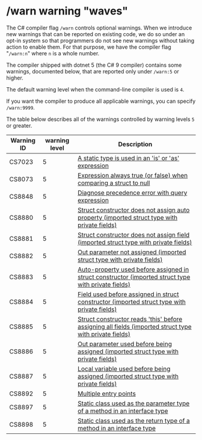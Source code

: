 ﻿# /warn warning "waves"

The C# compiler flag `/warn` controls optional warnings.
When we introduce new warnings that can be reported on existing code,
we do so under an opt-in system so that programmers do not see new warnings
without taking action to enable them.
For that purpose, we have the compiler flag "`/warn:n`"
where `n` is a whole number.

The compiler shipped with dotnet 5 (the C# 9 compiler) contains some warnings, documented below, that
are reported only under `/warn:5` or higher.

The default warning level when the command-line compiler is used is `4`.

If you want the compiler to produce all applicable warnings, you can specify
`/warn:9999`.

The table below describes all of the warnings controlled by warning levels `5` or greater.

| Warning ID | warning level | Description |
|------------|---------|-------------|
| CS7023 | 5 | [A static type is used in an 'is' or 'as' expression](https://github.com/dotnet/roslyn/issues/30198) |
| CS8073 | 5 | [Expression always true (or false) when comparing a struct to null](https://github.com/dotnet/roslyn/issues/45744) |
| CS8848 | 5 | [Diagnose precedence error with query expression](https://github.com/dotnet/roslyn/issues/30231) |
| CS8880 | 5 | [Struct constructor does not assign auto property (imported struct type with private fields)](https://github.com/dotnet/roslyn/issues/30194) |
| CS8881 | 5 | [Struct constructor does not assign field (imported struct type with private fields)](https://github.com/dotnet/roslyn/issues/30194) |
| CS8882 | 5 | [Out parameter not assigned (imported struct type with private fields)](https://github.com/dotnet/roslyn/issues/30194) |
| CS8883 | 5 | [Auto-property used before assigned in struct constructor (imported struct type with private fields)](https://github.com/dotnet/roslyn/issues/30194) |
| CS8884 | 5 | [Field used before assigned in struct constructor (imported struct type with private fields)](https://github.com/dotnet/roslyn/issues/30194) |
| CS8885 | 5 | [Struct constructor reads 'this' before assigning all fields (imported struct type with private fields)](https://github.com/dotnet/roslyn/issues/30194) |
| CS8886 | 5 | [Out parameter used before being assigned (imported struct type with private fields)](https://github.com/dotnet/roslyn/issues/30194) |
| CS8887 | 5 | [Local variable used before being assigned (imported struct type with private fields)](https://github.com/dotnet/roslyn/issues/30194) |
| CS8892 | 5 | [Multiple entry points](https://github.com/dotnet/roslyn/issues/46831) |
| CS8897 | 5 | [Static class used as the parameter type of a method in an interface type](https://github.com/dotnet/roslyn/issues/38256) |
| CS8898 | 5 | [Static class used as the return type of a method in an interface type](https://github.com/dotnet/roslyn/issues/38256) |
